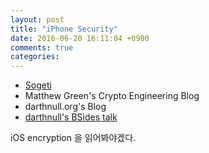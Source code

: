 ```yaml
---
layout: post
title: "iPhone Security"
date: 2016-06-20 16:11:04 +0900
comments: true
categories: 
---
```


* [Sogeti](http://esec-lab.sogeti.com/static/publications/11-hitbamsterdam-iphonedataprotection.pdf)
* Matthew Green's Crypto Engineering Blog
* darthnull.org's Blog
* [darthnull's BSides talk](http://darthnull.org/media/presentations/2016-BSidesROC-iOSCrypto.pdf)

iOS encryption 을 읽어봐야겠다.
